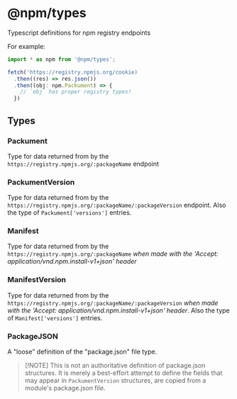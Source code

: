# @npm/types

Typescript definitions for npm registry endpoints

For example:

```typescript
import * as npm from '@npm/types';

fetch('https://registry.npmjs.org/cookie)
  .then((res) => res.json())
  .then((obj: npm.Packument) => {
    // `obj` has proper registry types!
  })
```

## Types

### Packument
Type for data returned from by the `https://registry.npmjs.org/:packageName` endpoint

### PackumentVersion
Type for data returned from by the `https://registry.npmjs.org/:packageName/:packageVersion` endpoint.  Also the type of `Packument['versions']` entries.

### Manifest
Type for data returned from by the `https://registry.npmjs.org/:packageName` _when made with the 'Accept: application/vnd.npm.install-v1+json' header_

### ManifestVersion
Type for data returned from by the `https://registry.npmjs.org/:packageName/:packageVersion` _when made with the 'Accept: application/vnd.npm.install-v1+json' header_.   Also the type of `Manifest['versions']` entries.

### PackageJSON
A "loose" definition of the "package.json" file type.

> [!NOTE] This is not an authoritative definition of package.json structures.  It is merely a best-effort attempt to define the fields that may appear in `PackumentVersion` structures, are copied from a module's package.json file.
